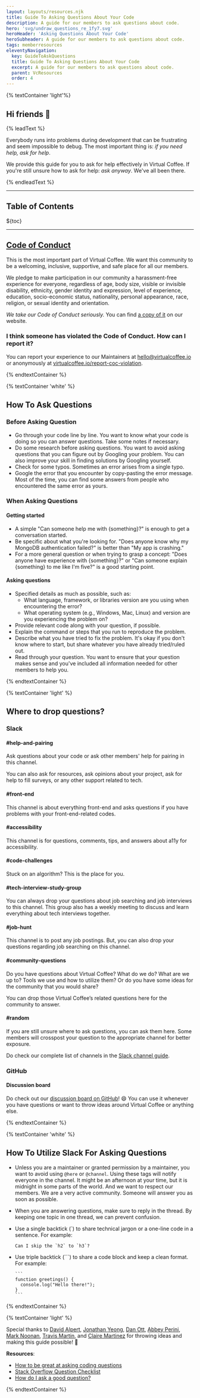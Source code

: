 ```yaml
---
layout: layouts/resources.njk
title: Guide To Asking Questions About Your Code
description: A guide for our members to ask questions about code.
hero: 'svg/undraw_questions_re_1fy7.svg'
heroHeader: 'Asking Questions About Your Code'
heroSubheader: A guide for our members to ask questions about code.
tags: memberresources
eleventyNavigation:
  key: GuideToAskQuestions
  title: Guide To Asking Questions About Your Code
  excerpt: A guide for our members to ask questions about code.
  parent: VcResources
  order: 4
---
```


{% textContainer 'light'%}

## Hi friends 👋

{% leadText %}

Everybody runs into problems during development that can be frustrating and seem impossible to debug. The most important thing is: _if you need help, ask for help_.

We provide this guide for you to ask for help effectively in Virtual Coffee. If you're still unsure how to ask for help: _ask anyway_. We've all been there.

{% endleadText %}

---

## Table of Contents

${toc}

---

## [Code of Conduct](/code-of-conduct)

This is the most important part of Virtual Coffee. We want this community to be a welcoming, inclusive, supportive, and safe place for all our members.

We pledge to make participation in our community a harassment-free experience for everyone, regardless of age, body size, visible or invisible disability, ethnicity, gender identity and expression, level of experience, education, socio-economic status, nationality, personal appearance, race, religion, or sexual identity and orientation.

_We take our Code of Conduct seriously._ You can find [a copy of it](/code-of-conduct) on our website.

### I think someone has violated the Code of Conduct. How can I report it?

You can report your experience to our Maintainers at hello@virtualcoffee.io or anonymously at [virtualcoffee.io/report-coc-violation](https://virtualcoffee.io/report-coc-violation).

{% endtextContainer %}

{% textContainer 'white' %}

## How To Ask Questions

### Before Asking Question

- Go through your code line by line.
  You want to know what your code is doing so you can answer questions. Take some notes if necessary.
- Do some research before asking questions.
  You want to avoid asking questions that you can figure out by Googling your problem. You can also improve your skill in finding solutions by Googling yourself.
- Check for some typos.
  Sometimes an error arises from a single typo.
- Google the error that you encounter by copy-pasting the error message.
  Most of the time, you can find some answers from people who encountered the same error as yours.

### When Asking Questions

#### Getting started

- A simple "Can someone help me with {something}?" is enough to get a conversation started.
- Be specific about what you're looking for.
  "Does anyone know why my MongoDB authentication failed?" is better than "My app is crashing."
- For a more general question or when trying to grasp a concept:
  "Does anyone have experience with {something}?" or "Can someone explain {something} to me like I'm five?" is a good starting point.

#### Asking questions

- Specified details as much as possible, such as:
  - What language, framework, or libraries version are you using when encountering the error?
  - What operating system (e.g., Windows, Mac, Linux) and version are you experiencing the problem on?
- Provide relevant code along with your question, if possible.
- Explain the command or steps that you run to reproduce the problem.
- Describe what you have tried to fix the problem. It's okay if you don't know where to start, but share whatever you have already tried/ruled out.
- Read through your question. You want to ensure that your question makes sense and you've included all information needed for other members to help you.

{% endtextContainer %}

{% textContainer 'light' %}

## Where to drop questions?

### Slack

#### #help-and-pairing

Ask questions about your code or ask other members' help for pairing in this channel.

You can also ask for resources, ask opinions about your project, ask for help to fill surveys, or any other support related to tech.

#### #front-end

This channel is about everything front-end and asks questions if you have problems with your front-end-related codes.

#### #accessibility

This channel is for questions, comments, tips, and answers about a11y for accessibility.

#### #code-challenges

Stuck on an algorithm? This is the place for you.

#### #tech-interview-study-group

You can always drop your questions about job searching and job interviews to this channel. This group also has a weekly meeting to discuss and learn everything about tech interviews together.

#### #job-hunt

This channel is to post any job postings. But, you can also drop your questions regarding job searching on this channel.

#### #community-questions

Do you have questions about Virtual Coffee? What do we do? What are we up to? Tools we use and how to utilize them?
Or do you have some ideas for the community that you would share?

You can drop those Virtual Coffee’s related questions here for the community to answer.

#### #random

If you are still unsure where to ask questions, you can ask them here. Some members will crosspost your question to the appropriate channel for better exposure.

Do check our complete list of channels in the [Slack channel guide](/resources/virtual-coffee/slack-channel-guide/).

### GitHub

#### Discussion board

Do check out our [discussion board on GitHub](https://github.com/Virtual-Coffee/virtualcoffee.io/discussions)! 😄 You can use it whenever you have questions or want to throw ideas around Virtual Coffee or anything else.

{% endtextContainer %}

{% textContainer 'white' %}

## How To Utilize Slack For Asking Questions

- Unless you are a maintainer or granted permission by a maintainer, you want to avoid using `@here` or `@channel`.
  Using these tags will notify everyone in the channel. It might be an afternoon at your time, but it is midnight in some parts of the world. And we want to respect our members. We are a very active community. Someone will answer you as soon as possible.
- When you are answering questions, make sure to reply in the thread.
  By keeping one topic in one thread, we can prevent confusion.
- Use a single backtick (`) to share technical jargon or a one-line code in a sentence.
  For example:

  ```text
  Can I skip the `h2` to `h3`?
  ```

- Use triple backtick (```) to share a code block and keep a clean format.
  For example:

  ````
  ```
  function greetings() {
    console.log("Hello there!");
  }
  ```
  ````

{% endtextContainer %}

{% textContainer 'light' %}

Special thanks to [David Alpert](https://github.com/davidalpert), [Jonathan Yeong](https://github.com/jonathanyeong), [Dan Ott](https://github.com/danieltott), [Abbey Perini](https://github.com/abbeyperini), [Mark Noonan](https://github.com/marktnoonan), [Travis Martin](https://github.com/LincolnFleet), and [Claire Martinez](https://github.com/Claire) for throwing ideas and making this guide possible! 💙

**Resources**:

- [How to be great at asking coding questions](https://medium.com/@gordon_zhu/how-to-be-great-at-asking-questions-e37be04d0603)
- [Stack Overflow Question Checklist](https://codeblog.jonskeet.uk/2012/11/24/stack-overflow-question-checklist/)
- [How do I ask a good question?](https://stackoverflow.com/help/how-to-ask)

{% endtextContainer %}
